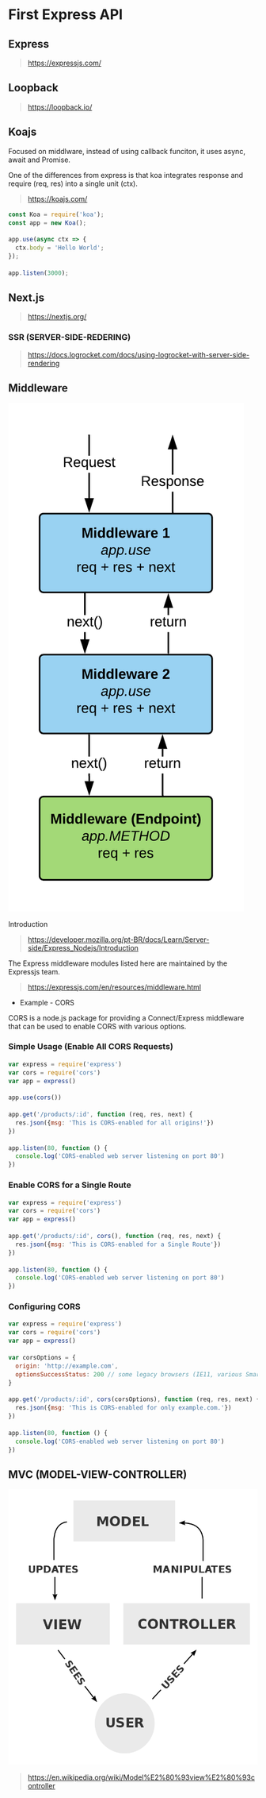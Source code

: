 # First Express API

## Express

> https://expressjs.com/

## Loopback

> https://loopback.io/

## Koajs

Focused on middlware, instead of using callback funciton, it uses async, await and Promise.

One of the differences from express is that koa integrates response and require (req, res) into a single unit (ctx).

> https://koajs.com/

```js
const Koa = require('koa');
const app = new Koa();

app.use(async ctx => {
  ctx.body = 'Hello World';
});

app.listen(3000);
```

## Next.js

> https://nextjs.org/

### SSR (SERVER-SIDE-REDERING)

> https://docs.logrocket.com/docs/using-logrocket-with-server-side-rendering

## Middleware

![what's middleware](/images/middleware.png)

Introduction

> https://developer.mozilla.org/pt-BR/docs/Learn/Server-side/Express_Nodejs/Introduction

The Express middleware modules listed here are maintained by the Expressjs team.

> https://expressjs.com/en/resources/middleware.html

* Example - CORS

CORS is a node.js package for providing a Connect/Express middleware that can be used to enable CORS with various options.

### Simple Usage (Enable All CORS Requests)

```js
var express = require('express')
var cors = require('cors')
var app = express()

app.use(cors())

app.get('/products/:id', function (req, res, next) {
  res.json({msg: 'This is CORS-enabled for all origins!'})
})

app.listen(80, function () {
  console.log('CORS-enabled web server listening on port 80')
})
```
### Enable CORS for a Single Route

```js
var express = require('express')
var cors = require('cors')
var app = express()

app.get('/products/:id', cors(), function (req, res, next) {
  res.json({msg: 'This is CORS-enabled for a Single Route'})
})

app.listen(80, function () {
  console.log('CORS-enabled web server listening on port 80')
})
```

### Configuring CORS

```js
var express = require('express')
var cors = require('cors')
var app = express()

var corsOptions = {
  origin: 'http://example.com',
  optionsSuccessStatus: 200 // some legacy browsers (IE11, various SmartTVs) choke on 204
}

app.get('/products/:id', cors(corsOptions), function (req, res, next) {
  res.json({msg: 'This is CORS-enabled for only example.com.'})
})

app.listen(80, function () {
  console.log('CORS-enabled web server listening on port 80')
})
```

## MVC (MODEL-VIEW-CONTROLLER)

![MVC](/images/mvc.png)

> https://en.wikipedia.org/wiki/Model%E2%80%93view%E2%80%93controller


